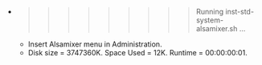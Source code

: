 * >>>>>>>>> Running inst-std-system-alsamixer.sh ...
  * Insert Alsamixer menu in Administration.
  * Disk size = 3747360K. Space Used = 12K. Runtime = 00:00:00:01.
